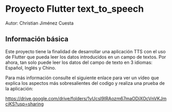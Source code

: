 # Proyecto Flutter text_to_speech

Autor: Christian Jiménez Cuesta

## Información básica

Este proyecto tiene la finalidad de desarrollar una aplicación TTS con el uso de Flutter que pueda leer los datos introducidos en un campo de textos. Por ahora, tan solo puede leer los datos del campo de texto en 3 idiomas: Español, Inglés y Chino.

Para más información consulte el siguiente enlace para ver un vídeo que explica los aspectos más sobresalientes del codigo y realiza una prueba de la aplicación:

https://drive.google.com/drive/folders/1yUcsI9IRAozm67maODjXOcVnVKJmcjKS?usp=sharing

